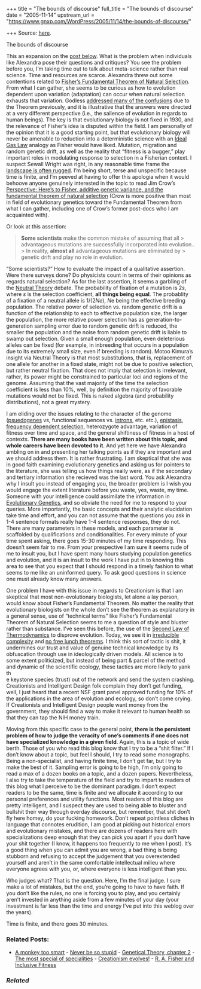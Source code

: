 +++
title = "The bounds of discourse"
full_title = "The bounds of discourse"
date = "2005-11-14"
upstream_url = "https://www.gnxp.com/WordPress/2005/11/14/the-bounds-of-discourse/"

+++
Source: [here](https://www.gnxp.com/WordPress/2005/11/14/the-bounds-of-discourse/).

The bounds of discourse

This an expansion on the [post below](https://www.gnxp.com/blog/2005/11/never-be-so-stupid.php). What is the problem when individuals like Alexandra pose their questions and critiques? You see the problem before you, I’m taking time out to talk about meta-science rather than real science. Time and resources are scarce. Alexandra threw out some contentions related to [Fisher’s Fundamental Theorem of Natural Selection](https://en.wikipedia.org/wiki/Fisher%27s_fundamental_theorem_of_natural_selection). From what I can gather, she seems to be curious as how to evolution dependent upon variation (adaptation) can occur when natural selection exhausts that variation. Godless [addressed many of the confusions](https://www.gnxp.com/MT2/archives/000788.html) due to the Theorem previously, and it is illustrative that the answers were directed at a very different perspective (i.e., the salience of evolution in regards to human beings). The key is that evolutionary biology is not fixed in 1930, and the relevance of Fisher’s idea is disputed within the field. I am personally of the opinion that it is a good starting point, but that evolutionary biology will never be amenable to reduction into a deterministic science with an [Ideal Gas Law](http://hyperphysics.phy-astr.gsu.edu/hbase/kinetic/idegas.html) analogy as Fisher would have liked. Mutation, migration and random genetic drift, as well as the reality that “fitness is a bugger,” play important roles in modulating response to selection in a Fisherian context. I suspect Sewall Wright was right, in any reasonable time frame the [landscape is often rugged](https://www.gnxp.com/blog/2005/07/through-rugged-roads-of-gene-land.php). I’m being short, terse and unspecific because time is finite, and I’m peeved at having to offer this apologia when it would behoove anyone genuinely interested in the topic to read Jim Crow’s [Perspective: Here’s to Fisher, additive genetic variance, and the fundamental theorem of natural selection](http://www.ncbi.nlm.nih.gov/entrez/query.fcgi?cmd=Retrieve&db=pubmed&dopt=Abstract&list_uids=12206233&query_hl=3) (Crow is more positive than most in field of evolutionary genetics toward the Fundamental Theorem from what I can gather, including one of Crow’s former post-docs who I am acquainted with).

Or look at this assertion:

> **Some scientists** make the common mistake of assuming that all > advantageous mutations are successfully incorporated into evolution.. > In reality, **almost all** advantageous mutations are eliminated by > genetic drift and play no role in evolution.

“Some scientists?” How to evaluate the impact of a qualitative assertion. Were there surveys done? Do physicists count in terms of their opinions as regards natural selection? As for the last assertion, it seems a garbling of the [Neutral Theory](https://en.wikipedia.org/wiki/Neutral_theory_of_molecular_evolution) debate. The probability of fixation of a mutation is 2*s*, where *s* is the selection coefficient, **all things being equal**. The probablity of a fixation of a neutral allele is 1/(2*Ne*), *N*e being the effective breeding population. The relative power of selection vs. random genetic drift is a function of the relationship to each to effective population size, the larger the population, the more relative power selection has as generation-to-generation sampling error due to random genetic drift is reduced, the smaller the population and the noise from random genetic drift is liable to swamp out selection. Given a small enough population, even deleterious alleles can be fixed (for example, in inbreeding that occurs in a population due to its extremely small size, even if breeding is random). Motoo Kimura’s insight via Neutral Theory is that most substitutions, that is, replacement of one allele for another in a fixed state, might not be due to positive selection, but rather neutral fixation. That does not imply that selection is irrelevant, rather, its power might be constrained to particular loci and regions of the genome. Assuming that the vast majority of the time the selection coefficient is less than 10%, well, by definition the majority of favorable mutations would not be fixed. This is naked algebra (and probability distributions), not a great mystery.

I am eliding over the issues relating to the character of the genome ([psuedogenes](http://www.genome.gov/glossary.cfm?key=pseudogene) vs, functional sequences vs. [introns](http://www.genome.gov/glossary.cfm?key=intron), etc. etc.), [epistasis](http://www.ndsu.nodak.edu/instruct/mcclean/plsc431/mendel/mendel6.htm), [frequency dependent selection](http://dorakmt.tripod.com/evolution/fselect.html), heterozygote advantage, variation of fitness over time and space, and the general shiftiness of fitness in a host of contexts. **There are many books have been written about this topic, and whole careers have been devoted to it**. And yet here we have Alexandra ambling on in and presenting her talking points as if they are important and we should address them. It is rather frustrating. I am skeptical that she was in good faith examining evolutionary genetics and asking us for pointers to the literature, she was telling us how things really were, as if the secondary and tertiary information she recieved was the last word. You ask Alexandra why I insult you instead of engaging you, the broader problem is I wish you would engage the extent literature before you waste, yes, waste, my time. Someone with your intelligence could assimilate the information in [Evolutionary Genetics](https://www.amazon.com/exec/obidos/ASIN/0198502311/geneexpressio-20/104-2493148-2227148), and so obviate the need for me to respond to your queries. More importantly, the basic concepts and their analytic elucidation take time and effort, and you can not assume that the questions you ask in 1-4 sentence formats really have 1-4 sentence responses, they do not. There are many parameters in these models, and each parameter is scaffolded by qualifications and conditionalities. For every minute of your time spent asking, there goes 15-30 minutes of my time responding. This doesn’t seem fair to me. From your prespective I am sure it seems rude of me to insult you, but I have spent many hours studying population genetics and evolution, and it is an insult to the work I have put in to knowing this area to see that you expect that I should respond in a timely fashion to what seems to me like an uninformed query. To ask good questions in science one must already know many answers.

One problem I have with this issue in regards to Creationism is that I am skeptical that most non-evolutionary biologists, let alone a lay person, would know about Fisher’s Fundamental Theorem. No matter the reality that evolutionary biologists on the whole don’t see the theorem as explanatory in a general sense, use of “technical terms” like Fisher’s Fundamental Theorem of Natural Selection seems to me a question of style and bluster rather than substance. I’ve seen this before, the use of the [Second Law of Thermodynamics](http://www.talkorigins.org/faqs/thermo/probability.html) to disprove evolution. Today, we see it in [irreducible complexity](http://www.talkorigins.org/faqs/behe.html) and [no free lunch theorems](http://www.talkorigins.org/design/faqs/nfl/). I think this sort of tactic is shit, it undermines our trust and value of genuine technical knowledge by its obfuscation through use in ideologically driven models. All science is to some extent politicized, but instead of being part & parcel of the method and dynamic of the scientific ecology, these tactics are more likely to yank th  
e keystone species (trust) out of the network and send the system crashing. Creationists and Intelligent Design folk complain they don’t get funding, well, I just heard that a recent NSF grant panel approved funding for 10% of the applications in the area of evolution and ecology, so don’t come crying. If Creationists and Intelligent Design people want money from the government, they should find a way to make it relevant to human health so that they can tap the NIH money train.

Moving from this specific case to the general point, **there is the persistent problem of how to judge the veracity of one’s comments if one does not have specialized knowledge in a given field**. Again, this is a topic of wide berth. Those of you who read this blog know that I try to be a “shit filter.” If I don’t know about a topic, but feel I should, I try to read some monographs. Being a non-specialist, and having finite time, I don’t get far, but I try to make the best of it. Sampling error is going to be high, I’m only going to read a max of a dozen books on a topic, and a dozen papers. Nevertheless, I also try to take the temperature of the field and try to impart to readers of this blog what I perceive to be the dominant paradigm. I don’t expect readers to be the same, time is finite and we allocate it according to our personal preferences and utility functions. Most readers of this blog are pretty intelligent, and I suspect they are used to being able to bluster and bullshit their way through everday discourse, but remember, that shit don’t fly here homey, do your fucking homework. Don’t repeat pointless cliches in language that connotes erudition, I am good at picking out historical errors and evolutionary mistakes, and there are dozens of readers here with specializations deep enough that they can pick you apart if you don’t have your shit together (I know, it happens too frequently to me when I post). It’s a good thing when you can admit you are wrong, a bad thing is being stubborn and refusing to accept the judgement that you overextended yourself and aren’t in the same comfortable intellectual milieu where everyone agrees with you, or, where everyone is less intelligent than you.

Who judges what? That is the question. Here, I’m the final judge. I sure make a lot of mistakes, but the end, you’re going to have to have faith. If you don’t like the rules, no one is forcing you to play, and you certainly aren’t invested in anything aside from a few minutes of your day (your investment is far less than the time and energy I’ve put into this weblog over the years).

Time is finite, and there goes 30 minutes.

### Related Posts:

- [A monkey too
  smart](https://www.gnxp.com/WordPress/2006/01/23/a-monkey-too-smart/) - [Never be so
  stupid](https://www.gnxp.com/WordPress/2005/11/11/never-be-so-stupid/) - [Genetical Theory, chapter
  2](https://www.gnxp.com/WordPress/2006/08/16/genetical-theory-chapter-2/) - [The most special of
  specialities](https://www.gnxp.com/WordPress/2006/04/15/the-most-special-of-specialities/) - [Creationism
  evolves!](https://www.gnxp.com/WordPress/2011/09/05/creationism-evolves/) - [R. A. Fisher and Inclusive
  Fitness](https://www.gnxp.com/WordPress/2008/09/23/r-a-fisher-and-inclusive-fitness/)

### *Related*

[](https://www.addtoany.com/add_to/facebook?linkurl=https%3A%2F%2Fwww.gnxp.com%2FWordPress%2F2005%2F11%2F14%2Fthe-bounds-of-discourse%2F&linkname=The%20bounds%20of%20discourse "Facebook")[](https://www.addtoany.com/add_to/twitter?linkurl=https%3A%2F%2Fwww.gnxp.com%2FWordPress%2F2005%2F11%2F14%2Fthe-bounds-of-discourse%2F&linkname=The%20bounds%20of%20discourse "Twitter")[](https://www.addtoany.com/add_to/email?linkurl=https%3A%2F%2Fwww.gnxp.com%2FWordPress%2F2005%2F11%2F14%2Fthe-bounds-of-discourse%2F&linkname=The%20bounds%20of%20discourse "Email")[](https://www.addtoany.com/share)
